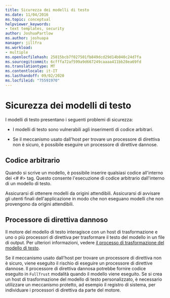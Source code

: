 ```yaml
---
title: Sicurezza dei modelli di testo
ms.date: 11/04/2016
ms.topic: conceptual
helpviewer_keywords:
- text templates, security
author: JoshuaPartlow
ms.author: joshuapa
manager: jillfra
ms.workload:
- multiple
ms.openlocfilehash: 25815bcb7f027501fb849dcd29d14b040c24d7fa
ms.sourcegitcommit: 6cfffa72af599a9d667249caaaa411bb28ea69fd
ms.translationtype: MT
ms.contentlocale: it-IT
ms.lasthandoff: 09/02/2020
ms.locfileid: "75591970"
---
```

# <a name="security-of-text-templates"></a>Sicurezza dei modelli di testo
I modelli di testo presentano i seguenti problemi di sicurezza:

- I modelli di testo sono vulnerabili agli inserimenti di codice arbitrari.

- Se il meccanismo usato dall'host per trovare un processore di direttiva non è sicuro, è possibile eseguire un processore di direttive dannose.

## <a name="arbitrary-code"></a>Codice arbitrario
 Quando si scrive un modello, è possibile inserire qualsiasi codice all'interno dei \<# #> tag. Questo consente l'esecuzione di codice arbitrario dall'interno di un modello di testo.

 Assicurarsi di ottenere modelli da origini attendibili. Assicurarsi di avvisare gli utenti finali dell'applicazione in modo che non eseguano modelli che non provengono da origini attendibili.

## <a name="malicious-directive-processor"></a>Processore di direttiva dannoso
 Il motore del modello di testo interagisce con un host di trasformazione e uno o più processori di direttiva per trasformare il testo del modello in un file di output. Per ulteriori informazioni, vedere [il processo di trasformazione del modello di testo](../modeling/the-text-template-transformation-process.md).

 Se il meccanismo usato dall'host per trovare un processore di direttiva non è sicuro, viene eseguito il rischio di eseguire un processore di direttive dannose. Il processore di direttiva dannosa potrebbe fornire codice eseguito in `FullTrust` modalità quando il modello viene eseguito. Se si crea un host di trasformazione del modello di testo personalizzato, è necessario utilizzare un meccanismo protetto, ad esempio il registro di sistema, per individuare i processori di direttiva da parte del motore.

